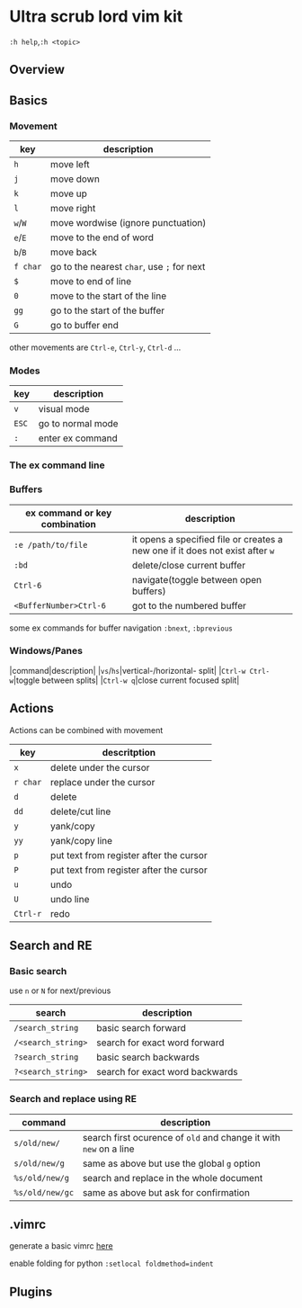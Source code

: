 # Ultra scrub lord vim kit

`:h help`,`:h <topic>`

## Overview

## Basics

### Movement

| key | description|
|-|-|
|`h`|move left|
|`j`|move down|
|`k`|move up|
|`l`|move right|
|`w`/`W`|move wordwise (ignore punctuation)|
|`e`/`E`| move to the end of word|
|`b`/`B`| move back|
|`f char`|go to the nearest `char`, use `;` for next|
|`$`| move to end of line|
|`0`| move to the start of the line|
|`gg`|go to the start of the buffer|
|`G`|go to buffer end|

other movements are `Ctrl-e`, `Ctrl-y`, `Ctrl-d` ...

### Modes
|key|description|
|-|-|
|`v`|visual mode|
|`ESC`| go to normal mode|
|`:`| enter ex command|

### The ex command line

### Buffers

|ex command or key combination| description|
|-|-|
|`:e /path/to/file`|it opens a specified file or creates a new one if it does not exist after `w`|
|`:bd`|delete/close current buffer|
|`Ctrl-6`| navigate(toggle between open buffers)|
|`<BufferNumber>Ctrl-6`|got to the numbered buffer|

some ex commands for buffer navigation `:bnext`, `:bprevious`

### Windows/Panes

|command|description|
|`vs`/`hs`|vertical-/horizontal- split|
|`Ctrl-w Ctrl-w`|toggle between splits|
|`Ctrl-w q`|close current focused split|

## Actions

Actions can be combined with movement

|key|descritption|
|-|-|
|`x`|delete under the cursor|
|`r char`|replace under the cursor|
|`d`|delete|
|`dd`|delete/cut line|
|`y`|yank/copy|
|`yy`| yank/copy line|
|`p`|put text from register after the cursor|
|`P`|put text from register after the cursor|
|`u`|undo|
|`U`|undo line|
|`Ctrl-r`|redo|


## Search and RE

### Basic search

use `n` or `N` for next/previous

|search|description|
|-|-|
|`/search_string`|basic search forward|
|`/<search_string>`| search for exact word forward|
|`?search_string`|basic search backwards|
|`?<search_string>`| search for exact word backwards|

### Search and replace using RE

|command|description|
|-|-|
|`s/old/new/`|search first ocurence of `old` and change it with `new` on a line|
|`s/old/new/g`|same as above but use the global `g` option|
|`%s/old/new/g`|search and replace in the whole document|
|`%s/old/new/gc`|same as above but ask for confirmation|

## .vimrc

generate a basic vimrc [here](http://vim-bootstrap.com/)

enable folding for python `:setlocal foldmethod=indent`

## Plugins


